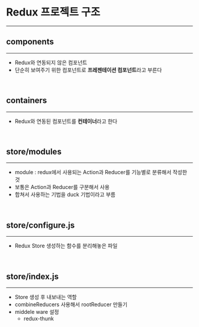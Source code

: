 # Redux 프로젝트 구조
---
## components
---
- Redux와 연동되지 않은 컴포넌트
- 단순히 보여주기 위한 컴포넌트로 **프레젠테이션 컴포넌트**라고 부른다

<br>

## containers
---
- Redux와 연동된 컴포넌트를 **컨테이너**라고 한다

<br>

## store/modules
---
- module : redux에서 사용되는 Action과 Reducer를 기능별로 분류해서 작성한 것
- 보통은 Action과 Reducer를 구분해서 사용
- 합쳐서 사용하는 기법을 duck 기법이라고 부름

<br>

## store/configure.js
---
- Redux Store 생성하는 함수를 분리해놓은 파일


<br>

## store/index.js
---
- Store 생성 후 내보내는 역할
- combineReducers 사용해서 rootReducer 만들기
- middele ware 설정
    - redux-thunk